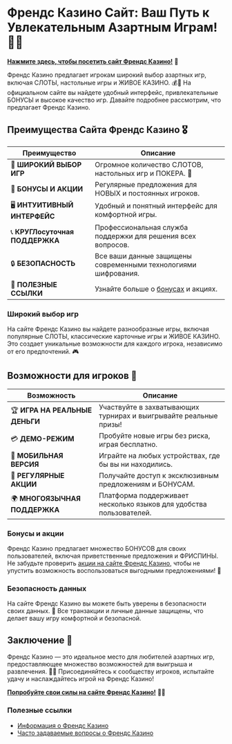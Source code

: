 # Френдс Казино Сайт: Ваш Путь к Увлекательным Азартным Играм! 🎲✨

[**Нажмите здесь, чтобы посетить сайт Френдс Казино!**](https://gofriends.vc/linkb2) 🤑

Френдс Казино предлагает игрокам широкий выбор азартных игр, включая СЛОТЫ, настольные игры и ЖИВОЕ КАЗИНО. 💰🎉 На официальном сайте вы найдете удобный интерфейс, привлекательные БОНУСЫ и высокое качество игр. Давайте подробнее рассмотрим, что предлагает Френдс Казино.

## Преимущества Сайта Френдс Казино 🎖️

| **Преимущество**                 | **Описание**                                          |
|----------------------------------|------------------------------------------------------|
| 🌟 **ШИРОКИЙ ВЫБОР ИГР**         | Огромное количество СЛОТОВ, настольных игр и ПОКЕРА. 🎰 |
| 🎁 **БОНУСЫ И АКЦИИ**            | Регулярные предложения для НОВЫХ и постоянных игроков. |
| 🖥️ **ИНТУИТИВНЫЙ ИНТЕРФЕЙС**    | Удобный и понятный интерфейс для комфортной игры.     |
| 📞 **КРУГЛосуточная ПОДДЕРЖКА**  | Профессиональная служба поддержки для решения всех вопросов. |
| 🔒 **БЕЗОПАСНОСТЬ**               | Все ваши данные защищены современными технологиями шифрования. |
| 🔗 **ПОЛЕЗНЫЕ ССЫЛКИ**            | Узнайте больше о [бонусах](https://gofriends.vc/linkb2) и акциях. |

### Широкий выбор игр

На сайте Френдс Казино вы найдете разнообразные игры, включая популярные СЛОТЫ, классические карточные игры и ЖИВОЕ КАЗИНО. Это создает уникальные возможности для каждого игрока, независимо от его предпочтений. 🎮

## Возможности для игроков 🎲

| **Возможность**                  | **Описание**                                          |
|----------------------------------|------------------------------------------------------|
| 🏆 **ИГРА НА РЕАЛЬНЫЕ ДЕНЬГИ**   | Участвуйте в захватывающих турнирах и выигрывайте реальные призы! |
| 💳 **ДЕМО-РЕЖИМ**                | Пробуйте новые игры без риска, играя бесплатно.      |
| 📱 **МОБИЛЬНАЯ ВЕРСИЯ**          | Играйте на любых устройствах, где бы вы ни находились. |
| 🎉 **РЕГУЛЯРНЫЕ АКЦИИ**          | Получайте доступ к эксклюзивным предложениям и БОНУСАМ. |
| 🌍 **МНОГОЯЗЫЧНАЯ ПОДДЕРЖКА**    | Платформа поддерживает несколько языков для удобства пользователей. |

### Бонусы и акции

Френдс Казино предлагает множество БОНУСОВ для своих пользователей, включая приветственные предложения и ФРИСПИНЫ. Не забудьте проверить [акции на сайте Френдс Казино](https://gofriends.vc/linkb2), чтобы не упустить возможность воспользоваться выгодными предложениями! 🎊

### Безопасность данных

На сайте Френдс Казино вы можете быть уверены в безопасности своих данных. 🔐 Все транзакции и личные данные защищены, что делает вашу игру комфортной и безопасной.

## Заключение 🎉

Френдс Казино — это идеальное место для любителей азартных игр, предоставляющее множество возможностей для выигрыша и развлечения. 🌟💸 Присоединяйтесь к сообществу игроков, испытайте удачу и наслаждайтесь игрой на Френдс Казино!

[**Попробуйте свои силы на сайте Френдс Казино!**](https://gofriends.vc/linkb2) 💪🎊

### Полезные ссылки
- [Информация о Френдс Казино](https://gofriends.vc/linkb2)
- [Часто задаваемые вопросы о Френдс Казино](https://gofriends.vc/linkb2)
